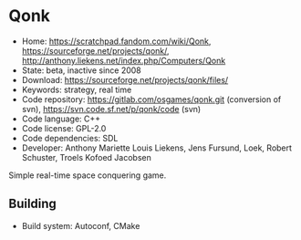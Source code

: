 # Qonk

- Home: https://scratchpad.fandom.com/wiki/Qonk, https://sourceforge.net/projects/qonk/, http://anthony.liekens.net/index.php/Computers/Qonk
- State: beta, inactive since 2008
- Download: https://sourceforge.net/projects/qonk/files/
- Keywords: strategy, real time
- Code repository: https://gitlab.com/osgames/qonk.git (conversion of svn), https://svn.code.sf.net/p/qonk/code (svn)
- Code language: C++
- Code license: GPL-2.0
- Code dependencies: SDL
- Developer: Anthony Mariette Louis Liekens, Jens Fursund, Loek, Robert Schuster, Troels Kofoed Jacobsen

Simple real-time space conquering game.

## Building

- Build system: Autoconf, CMake
